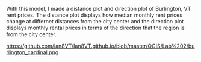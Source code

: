 With this model, I made a distance plot and direction plot of Burlington, VT rent prices. The distance plot displays how median monthly rent prices change at differnet distances from the city center and the direction plot displays monthly rental prices in terms of the direction that the region is from the city center.

https://github.com/Ian8VT/Ian8VT.github.io/blob/master/QGIS/Lab%202/burlington_cardinal.png
